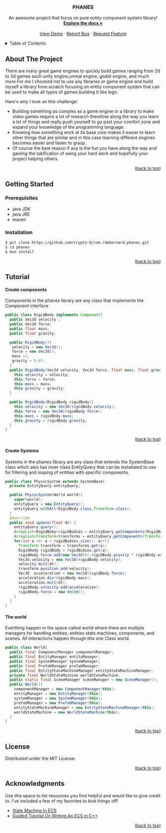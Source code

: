 <a name="readme-top"></a>
<!-- PROJECT LOGO -->
<br />
<div align="center">

  <h3 align="center">PHANES</h3>

  <p align="center">
    An awesome  project that focus on pure entity component system library!
    <br />
    <a href="https://github.com/othneildrew/Best-README-Template"><strong>Explore the docs »</strong></a>
    <br />
    <br />
    <a href="https://github.com/crypto-0/com.rdebernard.phanes">View Demo</a>
    ·
    <a href="https://github.com/crypto-0/com.rdebernard.phanes/issues">Report Bug</a>
    ·
    <a href="https://github.com/crypto-0/com.rdebernard.phanes/pulls">Request Feature</a>
  </p>
</div>



<!-- TABLE OF CONTENTS -->
<details>
  <summary>Table of Contents</summary>
  <ol>
    <li>
      <a href="#about-the-project">About The Project</a>
    </li>
    <li>
      <a href="#getting-started">Getting Started</a>
      <ul>
        <li><a href="#prerequisites">Prerequisites</a></li>
        <li><a href="#installation">Installation</a></li>
      </ul>
    </li>
    <li><a href="#tutorial">Tutorial</a></li>
    <li><a href="#license">License</a></li>
    <li><a href="#acknowledgments">Acknowledgments</a></li>
  </ol>
</details>



<!-- ABOUT THE PROJECT -->
## About The Project


There are many great game engines to quickly build games ranging from 2d to 3d games such unity engine,unreal engine, godot engine, and much more.For me I choosed not to use any libraries or game engine and build myself a library from scratch focusing on entity component system that can be used to make all types of games building it like lego.

Here's why I took on this challenge:
* Building something as complex as a game engine or a library to make video games require a lot of research therefore along the way you learn a lot of things and really push yourself to go past your comfort zone and expand your knowledge of the programming language.
* Knowing how something work at its base core makes it easier to learn other things that are similar and in this case learning different engines becomes easier and faster to grasp.
* Of course the best reason if any is the fun you have along the way and gaining the satification of seing your hard work and hopefully your project helping others.


<p align="right">(<a href="#readme-top">back to top</a>)</p>


<!-- GETTING STARTED -->
## Getting Started

### Prerequisites

* java JDK
* java JRE
* maven

### Installation
```sh
$ git clone https://github.com/crypto-0/com.rdebernard.phanes.git
$ cd phanes
$ mvn install
```
<p align="right">(<a href="#readme-top">back to top</a>)</p>

## Tutorial

#### Create components
Components in the phanes library are any class that implements the Component interface
```java
public class RigidBody implements Component{
  public Vec3d velocity ;
  public Vec3d force;
  public float mass;
  public float gravity;

  public RigidBody(){
   velocity = new Vec3d();
   force = new Vec3d();
   mass =1;
   gravity = 9.8f;
  }
  public RigidBody(Vec3d velocity, Vec3d force, float mass, float gravity) {
    this.velocity = velocity;
    this.force = force;
    this.mass = mass;
    this.gravity = gravity;
  }

  public RigidBody(RigidBody rigidBody){
    this.velocity = new Vec3d(rigidBody.velocity);
    this.force = new Vec3d(rigidBody.force);
    this.mass = rigidBody.mass;
    this.gravity = rigidBody.gravity;
  }
}
```
<p align="right">(<a href="#readme-top">back to top</a>)</p>

#### Create Systems
Systems in the phanes library are any class that extends the SystemBase class which also has inner class EntityQuery that can be instatiated to use for filtering and looping of entities with specific components.
```java
public class PhysicSystem extends SystemBase{
  private EntityQuery entityQuery;

  public PhysicSystem(World world){
    super(world);
    entityQuery = new EntityQuery();
    entityQuery.withAll(RigidBody.class,Transform.class);
  }
  @Override
  public void update(float dt) {
    entityQuery.query();
    ArrayList<RigidBody>rigidBodies = entityQuery.getComponents(RigidBody.class);
    ArrayList<Transform>transforms = entityQuery.getComponents(Transform.class);
    for(int a =0; a < rigidBodies.size(); a++){
      Transform transform = transforms.get(a);
      RigidBody rigidBody = rigidBodies.get(a);
      rigidBody.force.add(new Vec3d(0f,rigidBody.gravity * rigidBody.mass,0));
      Vec3d velocity = new Vec3d(rigidBody.velocity);
      velocity.mult(dt);
      transform.position.add(velocity);
      Vec3d  acceleration = new Vec3d(rigidBody.force);
      acceleration.div(rigidBody.mass);
      acceleration.mult(dt);
      rigidBody.velocity.add(acceleration);
      rigidBody.force = new Vec3d();
    }
  }
}

```
#### The world
Everthing happen in the space called world where there are multiple managers for handling entities, entities state machines, components, and scenes. All interactions happen through this one Class world.
```java
public class World{
  public final ComponentManager componentManager;
  public final EntityManager entityManager;
  public final SystemManager systemManager;
  public final PrefabManager prefabManager;
  public final EntityStateMachineManager entityStateMachineManager;
  private final WorldStateMachine worldStateMachine;
  public static final SceneManager sceneManager = new SceneManager();
  public World(){
    componentManager = new ComponentManager(this);
    entityManager = new EntityManager(this);
    systemManager = new SystemManager(this);
    prefabManager = new PrefabManager(this);
    entityStateMachineManager = new EntityStateMachineManager(this);
    worldStateMachine = new WorldStateMachine(this);
  }
}
```
<p align="right">(<a href="#readme-top">back to top</a>)</p>

<!-- LICENSE -->
## License

Distributed under the MIT License.

<p align="right">(<a href="#readme-top">back to top</a>)</p>


<!-- ACKNOWLEDGMENTS -->
## Acknowledgments

Use this space to list resources you find helpful and would like to give credit to. I've included a few of my favorites to kick things off!

* [State Machine In ECS](https://www.richardlord.net/blog/ecs/finite-state-machines-with-ash.html)
* [Guided Tutorial On Writing An ECS in C++](https://austinmorlan.com/posts/entity_component_system/)

<p align="right">(<a href="#readme-top">back to top</a>)</p>

